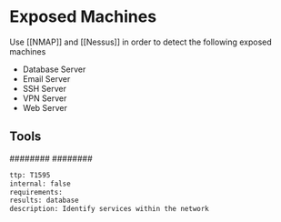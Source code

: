 # Exposed Machines 



Use [[NMAP]] and [[Nessus]] in order to detect the following exposed machines

* Database Server
* Email Server
* SSH Server
* VPN Server
* Web Server


## Tools
########
########


```meta
ttp: T1595
internal: false
requirements: 
results: database
description: Identify services within the network
```